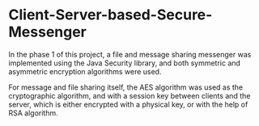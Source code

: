 # Client-Server-based-Secure-Messenger

In the phase 1 of this project, a file and message sharing messenger was implemented using the Java Security library, and both symmetric and asymmetric encryption algorithms were used.

For message and file sharing itself, the AES algorithm was used as the cryptographic algorithm, and with a session key between clients and the server, which is either encrypted with a physical key, or with the help of RSA algorithm.

